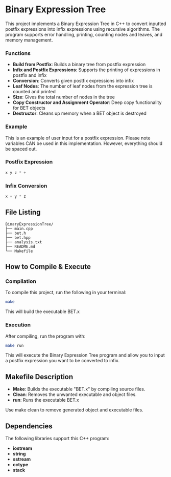 # Binary Expression Tree
This project implements a Binary Expression Tree in C++ to convert inputted postfix expressions into infix expressions using recursive algorithms. The program supports error handling, printing, counting nodes and leaves, and memory management.

### Functions
- **Build from Postfix**: Builds a binary tree from postfix expression
- **Infix and Postfix Expressions**: Supports the printing of expressions in postfix and infix
- **Conversion**: Converts given postfix expressions into infix
- **Leaf Nodes**: The number of leaf nodes from the expression tree is counted and printed
- **Size**: Gives the total number of nodes in the tree
- **Copy Constructor and Assignment Operator**: Deep copy functionality for BET objects
- **Destructor**: Cleans up memory when a BET object is destroyed

### Example 
This is an example of user input for a postfix expression. Please note variables CAN be used in this implementation. However, everything should be spaced out. 
### Postfix Expression
```ex
x y z * + 
```
### Infix Conversion
```ex
x + y * z  
```

## File Listing
```
BinaryExpressionTree/
├── main.cpp
├── bet.h
├── bet.hpp
├── analysis.txt
├── README.md
└── Makefile
```
## How to Compile & Execute
### Compilation
To compile this project, run the following in your terminal:
```bash
make
```
This will build the executable BET.x

### Execution
After compiling, run the program with: 
```bash
make run
```
This will execute the Binary Expression Tree program and allow you to input a postfix expression you want to be converted to infix.

## Makefile Description
- **Make**: Builds the executable "BET.x" by compiling source files.
- **Clean**: Removes the unwanted executable and object files.
- **run**: Runs the executable BET.x

Use make clean to remove generated object and executable files. 


## Dependencies
The following libraries support this C++ program:
- **iostream**
- **string**
- **sstream**
- **cctype**
- **stack**



